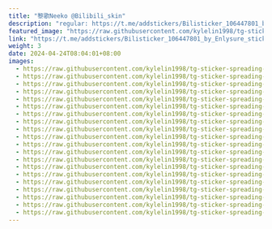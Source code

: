 ```yaml
---
title: "黎歌Neeko @Bilibili_skin"
description: "regular: https://t.me/addstickers/Bilisticker_106447801_by_Enlysure_sticker_bot"
featured_image: "https://raw.githubusercontent.com/kylelin1998/tg-sticker-spreading-worldwide-images/main/img/ea82f194-9477-4880-bae1-a8c81d932956.jpg"
link: "https://t.me/addstickers/Bilisticker_106447801_by_Enlysure_sticker_bot"
weight: 3
date: 2024-04-24T08:04:01+08:00
images:
  - https://raw.githubusercontent.com/kylelin1998/tg-sticker-spreading-worldwide-images/main/img/ea82f194-9477-4880-bae1-a8c81d932956.jpg
  - https://raw.githubusercontent.com/kylelin1998/tg-sticker-spreading-worldwide-images/main/img/0290d2d1-72f0-4d30-b262-0361407c5a7f.jpg
  - https://raw.githubusercontent.com/kylelin1998/tg-sticker-spreading-worldwide-images/main/img/f22aa08c-7912-4597-96ed-dafe5efb78ac.jpg
  - https://raw.githubusercontent.com/kylelin1998/tg-sticker-spreading-worldwide-images/main/img/971325c1-ecec-430d-8f6a-1f4b0c64846f.jpg
  - https://raw.githubusercontent.com/kylelin1998/tg-sticker-spreading-worldwide-images/main/img/7dab6712-f44d-42ce-b185-1ef55c57e1e4.jpg
  - https://raw.githubusercontent.com/kylelin1998/tg-sticker-spreading-worldwide-images/main/img/b9c426ca-dae4-40d8-8810-e26a3e0e037b.jpg
  - https://raw.githubusercontent.com/kylelin1998/tg-sticker-spreading-worldwide-images/main/img/9fce0568-1184-4b25-8050-7ef3d5c177a0.jpg
  - https://raw.githubusercontent.com/kylelin1998/tg-sticker-spreading-worldwide-images/main/img/71a4e875-0d76-45e4-a711-4dde7d5b39f5.jpg
  - https://raw.githubusercontent.com/kylelin1998/tg-sticker-spreading-worldwide-images/main/img/5f62be01-929b-42a8-81bc-31e807f0b64d.jpg
  - https://raw.githubusercontent.com/kylelin1998/tg-sticker-spreading-worldwide-images/main/img/15efc739-a046-4030-a718-1e90f9cc1cf9.jpg
  - https://raw.githubusercontent.com/kylelin1998/tg-sticker-spreading-worldwide-images/main/img/d3410643-ace3-4fc7-be79-02253a0b476d.jpg
  - https://raw.githubusercontent.com/kylelin1998/tg-sticker-spreading-worldwide-images/main/img/27a7cd30-2d2a-49be-8d5c-fe893b8d18cd.jpg
  - https://raw.githubusercontent.com/kylelin1998/tg-sticker-spreading-worldwide-images/main/img/28f8be8f-f45c-4220-b279-835465e2c203.jpg
  - https://raw.githubusercontent.com/kylelin1998/tg-sticker-spreading-worldwide-images/main/img/2a64ee12-7e38-4d8e-80dd-b4a335a02efa.jpg
  - https://raw.githubusercontent.com/kylelin1998/tg-sticker-spreading-worldwide-images/main/img/8ac76945-6249-4382-a64f-97f53951c724.jpg
  - https://raw.githubusercontent.com/kylelin1998/tg-sticker-spreading-worldwide-images/main/img/e99b6de8-8b48-40de-a8ae-83ee3c4684cd.jpg
  - https://raw.githubusercontent.com/kylelin1998/tg-sticker-spreading-worldwide-images/main/img/3fd7296a-0335-4f3c-a03f-c07706134b31.jpg
  - https://raw.githubusercontent.com/kylelin1998/tg-sticker-spreading-worldwide-images/main/img/1d001ab2-cb86-4cb2-a9df-0f323e4402ea.jpg
  - https://raw.githubusercontent.com/kylelin1998/tg-sticker-spreading-worldwide-images/main/img/25b3c3ad-bac2-4d7d-be62-c92ef16acea7.jpg
  - https://raw.githubusercontent.com/kylelin1998/tg-sticker-spreading-worldwide-images/main/img/0c238059-4d77-4371-9e7e-2edd59e5ebc8.jpg
---
```

